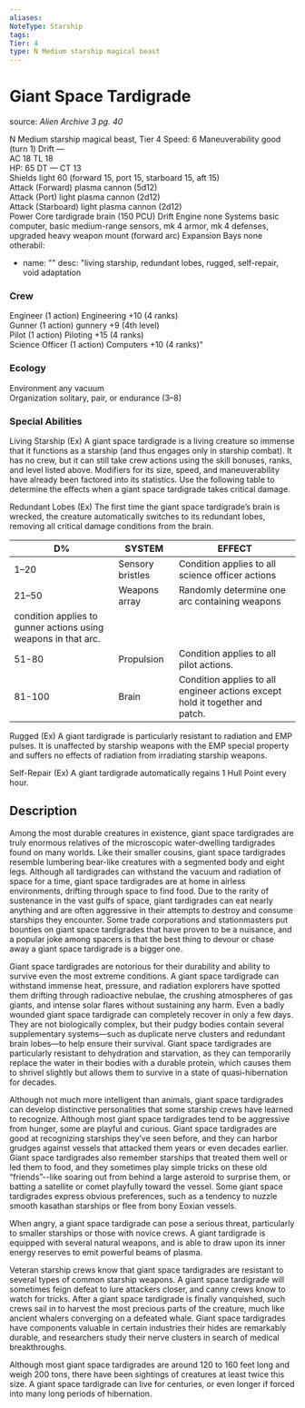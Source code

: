 ```yaml
---
aliases: 
NoteType: Starship
tags: 
Tier: 4
type: N Medium starship magical beast  
---
```


# Giant Space Tardigrade

source:  _Alien Archive 3 pg. 40_

N Medium starship magical beast, Tier 4 
Speed: 6
Maneuverability good (turn 1)
Drift —  
AC 18
TL 18  
HP: 65
DT —
CT 13  
Shields light 60 (forward 15, port 15, starboard 15, aft 15)  
Attack (Forward) plasma cannon (5d12)  
Attack (Port) light plasma cannon (2d12)  
Attack (Starboard) light plasma cannon (2d12)  
Power Core tardigrade brain (150 PCU)
Drift Engine none
Systems basic computer, basic medium-range sensors, mk 4 armor, mk 4 defenses, upgraded heavy weapon mount (forward arc)
Expansion Bays none  
otherabil:
  - name: ""
    desc: "living starship, redundant lobes, rugged, self-repair, void adaptation

### Crew

Engineer (1 action) Engineering +10 (4 ranks)  
Gunner (1 action) gunnery +9 (4th level)  
Pilot (1 action) Piloting +15 (4 ranks)  
Science Officer (1 action) Computers +10 (4 ranks)"

### Ecology

Environment any vacuum  
Organization solitary, pair, or endurance (3–8)

### Special Abilities

Living Starship (Ex) A giant space tardigrade is a living creature so immense that it functions as a starship (and thus engages only in starship combat). It has no crew, but it can still take crew actions using the skill bonuses, ranks, and level listed above. Modifiers for its size, speed, and maneuverability have already been factored into its statistics. Use the following table to determine the effects when a giant space tardigrade takes critical damage.

Redundant Lobes (Ex) The first time the giant space tardigrade’s brain is wrecked, the creature automatically switches to its redundant lobes, removing all critical damage conditions from the brain.

| D%     | SYSTEM           | EFFECT                                                                                                        |
|--------|------------------|---------------------------------------------------------------------------------------------------------------|
| 1–20   | Sensory bristles | Condition applies to all science officer actions                                                              |
| 21–50  | Weapons array    | Randomly determine one arc containing weapons
condition applies to gunner actions using weapons in that arc. |
| 51-80  | Propulsion       | Condition applies to all pilot actions.                                                                       |
| 81-100 | Brain            | Condition applies to all engineer actions except hold it together and patch.                                  |

Rugged (Ex) A giant tardigrade is particularly resistant to radiation and EMP pulses. It is unaffected by starship weapons with the EMP special property and suffers no effects of radiation from irradiating starship weapons.

Self-Repair (Ex) A giant tardigrade automatically regains 1 Hull Point every hour.

## Description

Among the most durable creatures in existence, giant space tardigrades are truly enormous relatives of the microscopic water-dwelling tardigrades found on many worlds. Like their smaller cousins, giant space tardigrades resemble lumbering bear-like creatures with a segmented body and eight legs. Although all tardigrades can withstand the vacuum and radiation of space for a time, giant space tardigrades are at home in airless environments, drifting through space to find food. Due to the rarity of sustenance in the vast gulfs of space, giant tardigrades can eat nearly anything and are often aggressive in their attempts to destroy and consume starships they encounter. Some trade corporations and stationmasters put bounties on giant space tardigrades that have proven to be a nuisance, and a popular joke among spacers is that the best thing to devour or chase away a giant space tardigrade is a bigger one.

Giant space tardigrades are notorious for their durability and ability to survive even the most extreme conditions. A giant space tardigrade can withstand immense heat, pressure, and radiation
explorers have spotted them drifting through radioactive nebulae, the crushing atmospheres of gas giants, and intense solar flares without sustaining any harm. Even a badly wounded giant space tardigrade can completely recover in only a few days. They are not biologically complex, but their pudgy bodies contain several supplementary systems—such as duplicate nerve clusters and redundant brain lobes—to help ensure their survival. Giant space tardigrades are particularly resistant to dehydration and starvation, as they can temporarily replace the water in their bodies with a durable protein, which causes them to shrivel slightly but allows them to survive in a state of quasi-hibernation for decades.

Although not much more intelligent than animals, giant space tardigrades can develop distinctive personalities that some starship crews have learned to recognize. Although most giant space tardigrades tend to be aggressive from hunger, some are playful and curious. Giant space tardigrades are good at recognizing starships they’ve seen before, and they can harbor grudges against vessels that attacked them years or even decades earlier. Giant space tardigrades also remember starships that treated them well or led them to food, and they sometimes play simple tricks on these old “friends”--like soaring out from behind a large asteroid to surprise them, or batting a satellite or comet playfully toward the vessel. Some giant space tardigrades express obvious preferences, such as a tendency to nuzzle smooth kasathan starships or flee from bony Eoxian vessels.

When angry, a giant space tardigrade can pose a serious threat, particularly to smaller starships or those with novice crews. A giant tardigrade is equipped with several natural weapons, and is able to draw upon its inner energy reserves to emit powerful beams of plasma.

Veteran starship crews know that giant space tardigrades are resistant to several types of common starship weapons. A giant space tardigrade will sometimes feign defeat to lure attackers closer, and canny crews know to watch for tricks. After a giant space tardigrade is finally vanquished, such crews sail in to harvest the most precious parts of the creature, much like ancient whalers converging on a defeated whale. Giant space tardigrades have components valuable in certain industries
their hides are remarkably durable, and researchers study their nerve clusters in search of medical breakthroughs.

Although most giant space tardigrades are around 120 to 160 feet long and weigh 200 tons, there have been sightings of creatures at least twice this size. A giant space tardigrade can live for centuries, or even longer if forced into many long periods of hibernation.
